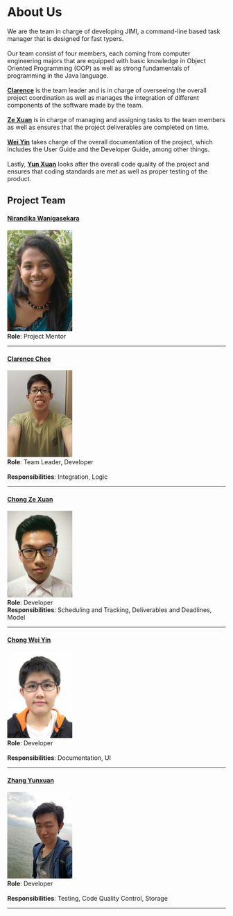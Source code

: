 # About Us

We are the team in charge of developing JIMI, a command-line based task manager that is designed for fast typers. <br>
<br> Our team consist of four members, each coming from computer engineering majors that are equipped with basic knowledge in Object Oriented Programming (OOP) as well as strong fundamentals of programming in the Java language. <br>
<br>[**Clarence**](#clarence) is the team leader and is in charge of overseeing the overall project coordination as well as manages the integration of different components of the software made by the team. <br>
<br>[**Ze Xuan**](#zexuan) is in charge of managing and assigning tasks to the team members as well as ensures that the project deliverables are completed on time. <br>
<br>[**Wei Yin**](#weiyin) takes charge of the overall documentation of the project, which includes the User Guide and the Developer Guide, among other things. <br>
<br>Lastly, [**Yun Xuan**](#yunxuan) looks after the overall code quality of the project and ensures that coding standards are met as well as proper testing of the product. <br>

## Project Team

#### [Nirandika Wanigasekara](https://github.com/nirandiw)
<img src="images/NirandikaWanigasekara.JPG" width="150"><br>
**Role**: Project Mentor

-----

#### <a id="clarence"></a> [Clarence Chee](https://github.com/cheec)
<img src="images/ClarenceChee.jpg" width="150"><br>
**Role**: Team Leader, Developer <br>  
**Responsibilities**: Integration, Logic

-----

#### <a id="zexuan"></a> [Chong Ze Xuan](http://github.com/syltaris) 
<img src="images/ChongZeXuan.jpg" width="150"><br>
**Role**: Developer <br> 
**Responsibilities**: Scheduling and Tracking, Deliverables and Deadlines, Model

-----

#### <a id="weiyin"></a> [Chong Wei Yin](https://github.com/ShadowLoner17) 
<img src="images/ChongWeiYin.jpg" width="150"><br>
**Role**: Developer <br>  
**Responsibilities**: Documentation, UI

-----

#### <a id="yunxuan"></a> [Zhang Yunxuan](https://github.com/yunxz)
<img src="images/ZhangYunxuan.jpg" width="150"><br>
**Role**: Developer <br>  
**Responsibilities**: Testing, Code Quality Control, Storage

-----
